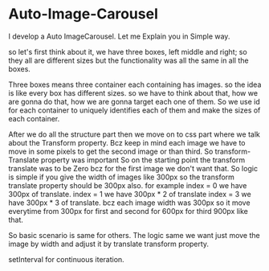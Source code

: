 # Auto-Image-Carousel
I develop a Auto ImageCarousel. Let me Explain you in Simple way.

so let's first think about it, we have three boxes, left middle and right; 
so they all are different sizes but the functionality was all the same in all the boxes.

Three boxes means three container each containing has images. so the idea is like every box has different sizes.
so we have to think about that, how we are gonna do that, how we are gonna target each one of them.
So we use id for each container to uniquely identifies each of them and make the sizes of each container.

 After we do all the structure part then we move on to css part where we talk about the Transform property. Bcz keep in mind
each image we have to move in some pixels to get the second image or than third. So transform-Translate property was important
So on the starting point the transform translate was to be Zero bcz for the first image we don't want that.
So logic is simple if you give the width of images like 300px so the transform translate property should be 300px also. for example
index = 0 we have 300px of translate.
index = 1 we have 300px * 2 of translate
index = 3 we have 300px * 3 of translate.
bcz each image width was 300px so it move everytime from 300px for first and second for 600px for third 900px like that.

So basic scenario is same for others. The logic same we want just move the image by width and adjust it by translate transform property.

setInterval for continuous iteration.
